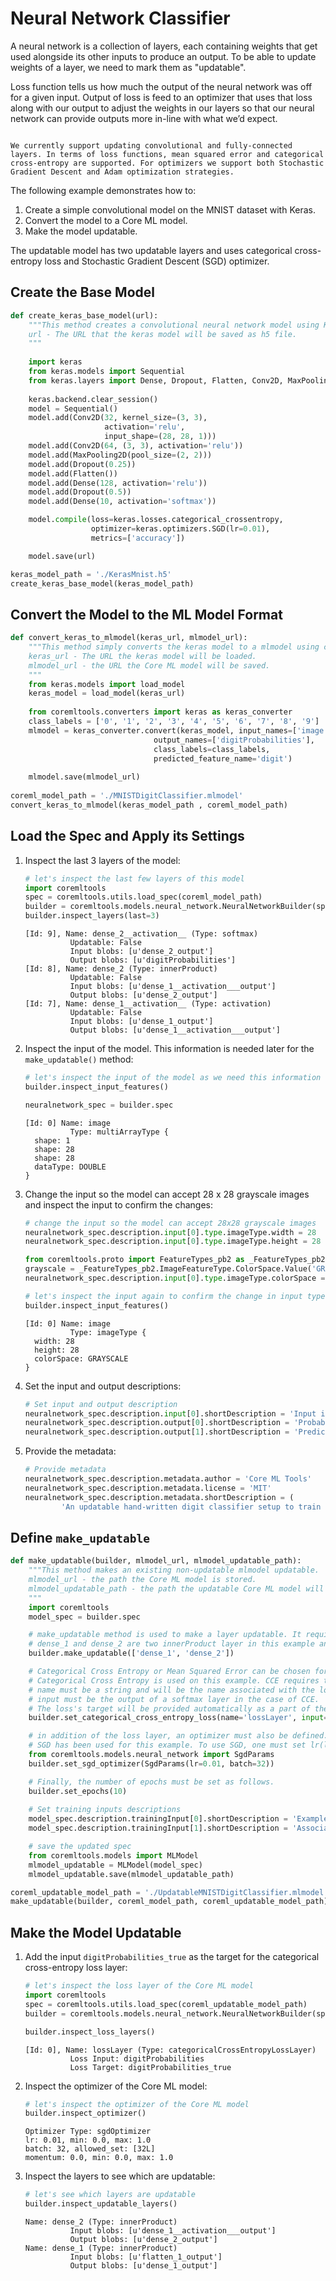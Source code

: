 # Neural Network Classifier

A neural network is a collection of layers, each containing weights that get used alongside its other inputs to produce an output. To be able to update weights of a layer, we need to mark them as "updatable". 

Loss function tells us how much the output of the neural network was off for a given input. Output of loss is feed to an optimizer that uses that loss along with our output to adjust the weights in our layers so that our neural network can provide outputs more in-line with what we’d expect.

```{admonition} Support

We currently support updating convolutional and fully-connected layers. In terms of loss functions, mean squared error and categorical cross-entropy are supported. For optimizers we support both Stochastic Gradient Descent and Adam optimization strategies.
```

The following example demonstrates how to:

1. Create a simple convolutional model on the MNIST dataset with Keras.
2. Convert the model to a Core ML model.
3. Make the model updatable.

The updatable model has two updatable layers and uses categorical cross-entropy loss and Stochastic Gradient Descent (SGD) optimizer.

## Create the Base Model

```python
def create_keras_base_model(url):
    """This method creates a convolutional neural network model using Keras.
    url - The URL that the keras model will be saved as h5 file.
    """
    
    import keras
    from keras.models import Sequential
    from keras.layers import Dense, Dropout, Flatten, Conv2D, MaxPooling2D
    
    keras.backend.clear_session()
    model = Sequential()
    model.add(Conv2D(32, kernel_size=(3, 3),
                     activation='relu',
                     input_shape=(28, 28, 1)))
    model.add(Conv2D(64, (3, 3), activation='relu'))
    model.add(MaxPooling2D(pool_size=(2, 2)))
    model.add(Dropout(0.25))
    model.add(Flatten())
    model.add(Dense(128, activation='relu'))
    model.add(Dropout(0.5))
    model.add(Dense(10, activation='softmax'))

    model.compile(loss=keras.losses.categorical_crossentropy,
                  optimizer=keras.optimizers.SGD(lr=0.01),
                  metrics=['accuracy'])

    model.save(url)

keras_model_path = './KerasMnist.h5'
create_keras_base_model(keras_model_path)
```

## Convert the Model to the ML Model Format

```python
def convert_keras_to_mlmodel(keras_url, mlmodel_url):
    """This method simply converts the keras model to a mlmodel using coremltools.
    keras_url - The URL the keras model will be loaded.
    mlmodel_url - the URL the Core ML model will be saved.
    """
    from keras.models import load_model
    keras_model = load_model(keras_url)
    
    from coremltools.converters import keras as keras_converter
    class_labels = ['0', '1', '2', '3', '4', '5', '6', '7', '8', '9']
    mlmodel = keras_converter.convert(keras_model, input_names=['image'],
                                output_names=['digitProbabilities'],
                                class_labels=class_labels,
                                predicted_feature_name='digit')
    
    mlmodel.save(mlmodel_url)
     
coreml_model_path = './MNISTDigitClassifier.mlmodel'
convert_keras_to_mlmodel(keras_model_path , coreml_model_path)
```

## Load the Spec and Apply its Settings

1. Inspect the last 3 layers of the model:
    
	```python
	# let's inspect the last few layers of this model
	import coremltools
	spec = coremltools.utils.load_spec(coreml_model_path)
	builder = coremltools.models.neural_network.NeuralNetworkBuilder(spec=spec)
	builder.inspect_layers(last=3)
	```
	
	```text
	[Id: 9], Name: dense_2__activation__ (Type: softmax)
			  Updatable: False
			  Input blobs: [u'dense_2_output']
			  Output blobs: [u'digitProbabilities']
	[Id: 8], Name: dense_2 (Type: innerProduct)
			  Updatable: False
			  Input blobs: [u'dense_1__activation___output']
			  Output blobs: [u'dense_2_output']
	[Id: 7], Name: dense_1__activation__ (Type: activation)
			  Updatable: False
			  Input blobs: [u'dense_1_output']
			  Output blobs: [u'dense_1__activation___output']
	```

2. Inspect the input of the model. This information is needed later for the `make_updatable()` method:
    
	```python
	# let's inspect the input of the model as we need this information later on the make_updatable method
	builder.inspect_input_features()

	neuralnetwork_spec = builder.spec
	```
	
	```text
	[Id: 0] Name: image
			  Type: multiArrayType {
	  shape: 1
	  shape: 28
	  shape: 28
	  dataType: DOUBLE
	}
	```

3. Change the input so the model can accept 28 x 28 grayscale images and inspect the input to confirm the changes:
    
	```python
	# change the input so the model can accept 28x28 grayscale images
	neuralnetwork_spec.description.input[0].type.imageType.width = 28
	neuralnetwork_spec.description.input[0].type.imageType.height = 28

	from coremltools.proto import FeatureTypes_pb2 as _FeatureTypes_pb2
	grayscale = _FeatureTypes_pb2.ImageFeatureType.ColorSpace.Value('GRAYSCALE')
	neuralnetwork_spec.description.input[0].type.imageType.colorSpace = grayscale

	# let's inspect the input again to confirm the change in input type
	builder.inspect_input_features()
	```
	
	```text
	[Id: 0] Name: image
			  Type: imageType {
	  width: 28
	  height: 28
	  colorSpace: GRAYSCALE
	}
	```

4. Set the input and output descriptions:
    
	```python
	# Set input and output description
	neuralnetwork_spec.description.input[0].shortDescription = 'Input image of the handwriten digit to classify'
	neuralnetwork_spec.description.output[0].shortDescription = 'Probabilities / score for each possible digit'
	neuralnetwork_spec.description.output[1].shortDescription = 'Predicted digit'
	```

5. Provide the metadata:
    
	```python
	# Provide metadata
	neuralnetwork_spec.description.metadata.author = 'Core ML Tools'
	neuralnetwork_spec.description.metadata.license = 'MIT'
	neuralnetwork_spec.description.metadata.shortDescription = (
			'An updatable hand-written digit classifier setup to train or be fine-tuned on MNIST like data.')
	```

## Define `make_updatable`

```python
def make_updatable(builder, mlmodel_url, mlmodel_updatable_path):
    """This method makes an existing non-updatable mlmodel updatable.
    mlmodel_url - the path the Core ML model is stored.
    mlmodel_updatable_path - the path the updatable Core ML model will be saved.
    """
    import coremltools
    model_spec = builder.spec

    # make_updatable method is used to make a layer updatable. It requires a list of layer names.
    # dense_1 and dense_2 are two innerProduct layer in this example and we make them updatable.
    builder.make_updatable(['dense_1', 'dense_2'])

    # Categorical Cross Entropy or Mean Squared Error can be chosen for the loss layer.
    # Categorical Cross Entropy is used on this example. CCE requires two inputs: 'name' and 'input'.
    # name must be a string and will be the name associated with the loss layer
    # input must be the output of a softmax layer in the case of CCE. 
    # The loss's target will be provided automatically as a part of the model's training inputs.
    builder.set_categorical_cross_entropy_loss(name='lossLayer', input='digitProbabilities')

    # in addition of the loss layer, an optimizer must also be defined. SGD and Adam optimizers are supported.
    # SGD has been used for this example. To use SGD, one must set lr(learningRate) and batch(miniBatchSize) (momentum is an optional parameter).
    from coremltools.models.neural_network import SgdParams
    builder.set_sgd_optimizer(SgdParams(lr=0.01, batch=32))

    # Finally, the number of epochs must be set as follows.
    builder.set_epochs(10)
        
    # Set training inputs descriptions
    model_spec.description.trainingInput[0].shortDescription = 'Example image of handwritten digit'
    model_spec.description.trainingInput[1].shortDescription = 'Associated true label (digit) of example image'

    # save the updated spec
    from coremltools.models import MLModel
    mlmodel_updatable = MLModel(model_spec)
    mlmodel_updatable.save(mlmodel_updatable_path)

coreml_updatable_model_path = './UpdatableMNISTDigitClassifier.mlmodel'
make_updatable(builder, coreml_model_path, coreml_updatable_model_path)
```

## Make the Model Updatable

1. Add the input `digitProbabilities_true` as the target for the categorical cross-entropy loss layer:
    
	```python
	# let's inspect the loss layer of the Core ML model
	import coremltools
	spec = coremltools.utils.load_spec(coreml_updatable_model_path)
	builder = coremltools.models.neural_network.NeuralNetworkBuilder(spec=spec)

	builder.inspect_loss_layers()
	```
	
	```text
	[Id: 0], Name: lossLayer (Type: categoricalCrossEntropyLossLayer)
			  Loss Input: digitProbabilities
			  Loss Target: digitProbabilities_true
	```

2. Inspect the optimizer of the Core ML model:
    
	```python
	# let's inspect the optimizer of the Core ML model
	builder.inspect_optimizer()
	```
	
	```text
	Optimizer Type: sgdOptimizer
	lr: 0.01, min: 0.0, max: 1.0
	batch: 32, allowed_set: [32L]
	momentum: 0.0, min: 0.0, max: 1.0
	```

3. Inspect the layers to see which are updatable:
    
	```python
	# let's see which layers are updatable
	builder.inspect_updatable_layers()
	```
	
	```text
	Name: dense_2 (Type: innerProduct)
			  Input blobs: [u'dense_1__activation___output']
			  Output blobs: [u'dense_2_output']
	Name: dense_1 (Type: innerProduct)
			  Input blobs: [u'flatten_1_output']
			  Output blobs: [u'dense_1_output']
	```


